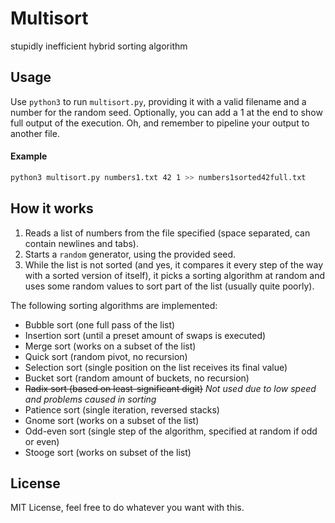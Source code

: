 # Multisort
stupidly inefficient hybrid sorting algorithm

## Usage

Use `python3` to run `multisort.py`, providing it with a valid filename and a number for the random seed. Optionally, you can add a 1 at the end to show full output of the execution. Oh, and remember to pipeline your output to another file.

#### Example

```bash
python3 multisort.py numbers1.txt 42 1 >> numbers1sorted42full.txt
```

## How it works

1. Reads a list of numbers from the file specified (space separated, can contain newlines and tabs).
2. Starts a `random` generator, using the provided seed.
3. While the list is not sorted (and yes, it compares it every step of the way with a sorted version of itself), it picks a sorting algorithm at random and uses some random values to sort part of the list (usually quite poorly).

The following sorting algorithms are implemented:
- Bubble sort (one full pass of the list)
- Insertion sort (until a preset amount of swaps is executed)
- Merge sort (works on a subset of the list)
- Quick sort (random pivot, no recursion)
- Selection sort (single position on the list receives its final value)
- Bucket sort (random amount of buckets, no recursion)
- ~~Radix sort (based on least-significant digit)~~ *Not used due to low speed and problems caused in sorting*
- Patience sort (single iteration, reversed stacks)
- Gnome sort (works on a subset of the list)
- Odd-even sort (single step of the algorithm, specified at random if odd or even)
- Stooge sort (works on subset of the list)

## License

MIT License, feel free to do whatever you want with this.
